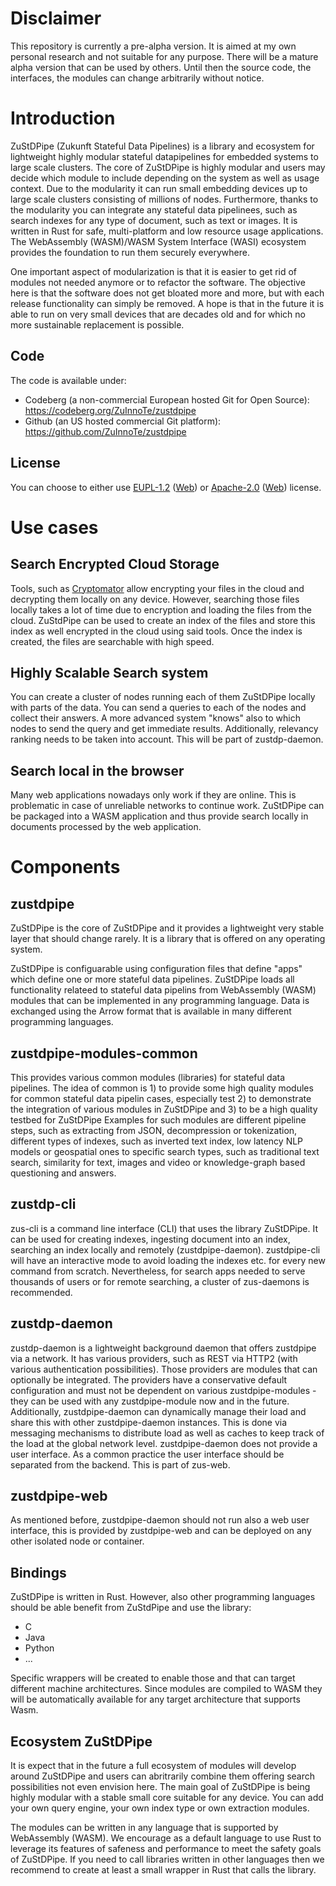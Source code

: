 # Disclaimer
This repository is currently a pre-alpha version. It is aimed at my own personal research and not suitable for any purpose. There will be a mature alpha version that can be used by others. Until then the source code, the interfaces, the modules can change arbitrarily without notice.
# Introduction
ZuStDPipe (Zukunft Stateful Data Pipelines) is a library and ecosystem for lightweight highly modular stateful datapipelines for embedded systems to large scale clusters.
The core of ZuStDPipe is highly modular and users may decide which module to include depending on the system as well as usage context. 
Due to the modularity it can run  small embedding devices up to large scale clusters consisting of millions of nodes. Furthermore, thanks to the modularity you can
integrate any stateful data pipelinees, such as search indexes for any type of document, such as text or images.
It is written in Rust for safe, multi-platform and low resource usage applications. The WebAssembly (WASM)/WASM System Interface (WASI) ecosystem provides the foundation to run them securely everywhere.

One important aspect of modularization is that it is easier to get rid of modules not needed anymore or to refactor the software. The objective here is that the software does not get bloated more and more, but with each release functionality can simply be removed. A hope is that in the future it is able to run on very small devices that are decades old and for which no more sustainable replacement is possible.

## Code
The code is available under:
* Codeberg (a non-commercial European hosted Git for Open Source): https://codeberg.org/ZuInnoTe/zustdpipe
* Github (an US hosted commercial Git platform): https://github.com/ZuInnoTe/zustdpipe

## License
You can choose to either use [EUPL-1.2](./LICENSE-EUPL-1.2) ([Web](https://spdx.org/licenses/EUPL-1.2.html)) or [Apache-2.0](./LICENSE-Apache-2.0) ([Web](https://spdx.org/licenses/Apache-2.0.html)) license.
# Use cases
## Search Encrypted Cloud Storage
Tools, such as [Cryptomator](https://cryptomator.org/) allow encrypting your files in the cloud and decrypting them locally on any device. However, searching those files locally 
takes a lot of time due to encryption and loading the files from the cloud. ZuStdPipe can be used to create an index of the files and store this index as well encrypted
in the cloud using said tools. Once the index is created, the files are searchable with high speed.
## Highly Scalable Search system
You can create a cluster of nodes running each of them ZuStDPipe locally with parts of the data. You can send a queries to each of the nodes and collect their answers.
A more advanced system "knows" also to which nodes to send the query and get immediate results. Additionally, relevancy ranking needs to be taken into account.
This will be part of zustdp-daemon.
## Search local in the browser
Many web applications nowadays only work if they are online. This is problematic in case of unreliable networks to continue work. ZuStDPipe can be packaged into a WASM application and thus provide search locally in documents processed by the web application.

# Components
## zustdpipe
ZuStDPipe is the core of ZuStDPipe and it provides a lightweight very stable layer that should change rarely. It is a library that is offered on any operating system.

ZuStDPipe is configuarable using configuration files that define "apps" which define one or more stateful data pipelines.
ZuStDPipe loads all functionality relateed to stateful data pipelins from WebAssembly (WASM) modules that can be implemented in any programming language. Data is exchanged using the Arrow format that is available in many different programming languages.

## zustdpipe-modules-common
This provides various common modules (libraries) for stateful data pipelines. The idea of common
is 1) to provide some high quality modules for common stateful data pipelin cases, especially test 2) to demonstrate the integration of various modules in ZuStDPipe and
3) to be a high quality testbed for ZuStDPipe
Examples for such modules are different pipeline steps, such as extracting from JSON, decompression or tokenization, different types of indexes, such as inverted text index, low latency NLP models or geospatial ones to specific search types, such as traditional text search, similarity for text, images and video or knowledge-graph based questioning and answers.
## zustdp-cli
zus-cli is a command line interface (CLI) that uses the library ZuStDPipe. It can be used for creating indexes, ingesting document into an index, searching an index locally and remotely (zustdpipe-daemon). zustdpipe-cli will have an interactive mode to avoid loading the indexes etc. for every new command from scratch. Nevertheless, for search apps needed to serve thousands of users or for remote searching, a cluster of zus-daemons is recommended.
## zustdp-daemon
zustdp-daemon is a lightweight background daemon that offers zustdpipe via a network. It has various providers, such as REST via HTTP2 (with various authentication possibilities). Those providers are modules that can optionally be integrated. The providers have a conservative default configuration and must not be dependent on various zustdpipe-modules - they can be used with any zustdpipe-module now and in the future.
Additionally, zustdpipe-daemon can dynamically manage their load and share this with other zustdpipe-daemon instances. This is done via messaging mechanisms to distribute load as well as caches to keep track of the load at the global network level. 
zustdpipe-daemon does not provide a user interface. As a common practice the user interface should be separated from the backend. This is part of zus-web. 
## zustdpipe-web
As mentioned before, zustdpipe-daemon should not run also a web user interface, this is provided by zustdpipe-web and can be deployed on any other isolated node or container.

## Bindings
ZuStDPipe is written in Rust. However, also other programming languages should be able benefit from ZuStdPipe and use the library:
* C
* Java
* Python
* ...

Specific wrappers will be created to enable those and that can target different machine architectures. Since modules are compiled to WASM they will be automatically available for any target architecture that supports Wasm.


## Ecosystem ZuStDPipe
It is expect that in the future a full ecosystem of modules will develop around ZuStDPipe and users can abritrarily combine them offering search possibilities not even envision here. The main goal of ZuStDPipe is being highly modular with a stable small core suitable for any device. You can add your own query engine, your own index type or own extraction modules.

The modules can be written in any language that is supported by WebAssembly (WASM). We encourage as a default language to use Rust to leverage its features of safeness and performance to meet the safety goals of ZuStDPipe. If you need to call libraries written in other languages then we recommend to create at least a small wrapper in Rust that calls the library. 
